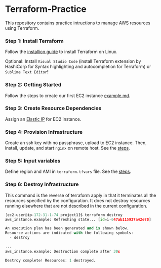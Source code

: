 # Terraform-Practice
This repository contains practice intructions to manage AWS resources using Terraform.

### Step 1: Install Terraform

Follow the [installion guide](https://github.com/juliehub/Terraform-Practice/blob/master/terraform_installation.md) to install Terraform on Linux.

Optional: Install `Visual Studio Code` (install Terraform extension by HashiCorp for Syntax highlighting and autocompletion for Terraform) or `Sublime Text Editor`!

### Step 2: Getting Started
Follow the steps to create our first EC2 instance [example.md](https://github.com/juliehub/Terraform-Practice/blob/master/example.md).

### Step 3: Create Resource Dependencies
Assign an [Elastic IP](https://github.com/juliehub/Terraform-Practice/blob/master/example_elastic_ip.md) for EC2 instance.

### Step 4: Provision Infrastructure
Create an ssh key with no passphrase, upload to EC2 instance. Then, install, update, and start `nginx` on remote host. See the  [steps](https://github.com/juliehub/Terraform-Practice/blob/master/provision_ec2.md).

### Step 5: Input variables
Define region and AMI in `terraform.tfvars` file. See the [steps](https://github.com/juliehub/Terraform-Practice/blob/master/input_var_ec2.md).

### Step 6: Destroy Infrastructure
This command is the reverse of terraform apply in that it terminates all the resources specified by the configuration. 
It does not destroy resources running elsewhere that are not described in the current configuration.
```python
[ec2-user@ip-172-31-1-74 project1]$ terraform destroy
aws_instance.example: Refreshing state... [id=i-047ab115937a42e78]

An execution plan has been generated and is shown below.
Resource actions are indicated with the following symbols:
  - destroy
  
...
aws_instance.example: Destruction complete after 30s

Destroy complete! Resources: 1 destroyed.
```
